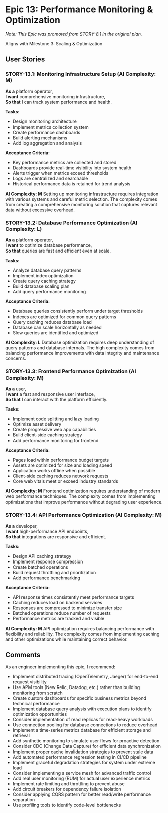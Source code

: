 # Epic 13: Performance Monitoring & Optimization

_Note: This Epic was promoted from STORY-8.1 in the original plan._

Aligns with Milestone 3: Scaling & Optimization

## User Stories

### STORY-13.1: Monitoring Infrastructure Setup (AI Complexity: **M**)

**As a** platform operator,  
**I want** comprehensive monitoring infrastructure,  
**So that** I can track system performance and health.

**Tasks:**

- Design monitoring architecture
- Implement metrics collection system
- Create performance dashboards
- Build alerting mechanisms
- Add log aggregation and analysis

**Acceptance Criteria:**

- Key performance metrics are collected and stored
- Dashboards provide real-time visibility into system health
- Alerts trigger when metrics exceed thresholds
- Logs are centralized and searchable
- Historical performance data is retained for trend analysis

**AI Complexity: M**
Setting up monitoring infrastructure requires integration with various systems and careful metric selection. The complexity comes from creating a comprehensive monitoring solution that captures relevant data without excessive overhead.

### STORY-13.2: Database Performance Optimization (AI Complexity: **L**)

**As a** platform operator,  
**I want** to optimize database performance,  
**So that** queries are fast and efficient even at scale.

**Tasks:**

- Analyze database query patterns
- Implement index optimization
- Create query caching strategy
- Build database scaling plan
- Add query performance monitoring

**Acceptance Criteria:**

- Database queries consistently perform under target thresholds
- Indexes are optimized for common query patterns
- Query caching reduces database load
- Database can scale horizontally as needed
- Slow queries are identified and optimized

**AI Complexity: L**
Database optimization requires deep understanding of query patterns and database internals. The high complexity comes from balancing performance improvements with data integrity and maintenance concerns.

### STORY-13.3: Frontend Performance Optimization (AI Complexity: **M**)

**As a** user,  
**I want** a fast and responsive user interface,  
**So that** I can interact with the platform efficiently.

**Tasks:**

- Implement code splitting and lazy loading
- Optimize asset delivery
- Create progressive web app capabilities
- Build client-side caching strategy
- Add performance monitoring for frontend

**Acceptance Criteria:**

- Pages load within performance budget targets
- Assets are optimized for size and loading speed
- Application works offline when possible
- Client-side caching reduces network requests
- Core web vitals meet or exceed industry standards

**AI Complexity: M**
Frontend optimization requires understanding of modern web performance techniques. The complexity comes from implementing optimizations that improve performance without degrading user experience.

### STORY-13.4: API Performance Optimization (AI Complexity: **M**)

**As a** developer,  
**I want** high-performance API endpoints,  
**So that** integrations are responsive and efficient.

**Tasks:**

- Design API caching strategy
- Implement response compression
- Create batched operations
- Build request throttling and prioritization
- Add performance benchmarking

**Acceptance Criteria:**

- API response times consistently meet performance targets
- Caching reduces load on backend services
- Responses are compressed to minimize transfer size
- Batched operations reduce number of requests
- Performance metrics are tracked and visible

**AI Complexity: M**
API optimization requires balancing performance with flexibility and reliability. The complexity comes from implementing caching and other optimizations while maintaining correct behavior.

## Comments

As an engineer implementing this epic, I recommend:

- Implement distributed tracing (OpenTelemetry, Jaeger) for end-to-end request visibility
- Use APM tools (New Relic, Datadog, etc.) rather than building monitoring from scratch
- Create custom dashboards for specific business metrics beyond technical performance
- Implement database query analysis with execution plans to identify optimization opportunities
- Consider implementation of read replicas for read-heavy workloads
- Use connection pooling for database connections to reduce overhead
- Implement a time-series metrics database for efficient storage and retrieval
- Add synthetic monitoring to simulate user flows for proactive detection
- Consider CDC (Change Data Capture) for efficient data synchronization
- Implement proper cache invalidation strategies to prevent stale data
- Add automated performance regression testing in CI/CD pipeline
- Implement graceful degradation strategies for system under extreme load
- Consider implementing a service mesh for advanced traffic control
- Add real user monitoring (RUM) for actual user experience metrics
- Implement rate limiting and throttling to prevent abuse
- Add circuit breakers for dependency failure isolation
- Consider applying CQRS pattern for better read/write performance separation
- Use profiling tools to identify code-level bottlenecks
